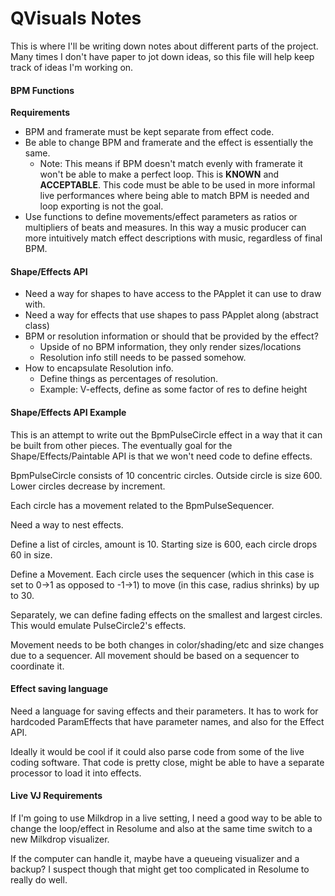 # QVisuals Notes

This is where I'll be writing down notes about different parts of the project.
Many times I don't have paper to jot down ideas, so this file will help keep
track of ideas I'm working on.

#### BPM Functions

**Requirements**

- BPM and framerate must be kept separate from effect code.
- Be able to change BPM and framerate and the effect is essentially the same.
  - Note: This means if BPM doesn't match evenly with framerate it won't be
    able to make a perfect loop. This is **KNOWN** and **ACCEPTABLE**.
    This code must be able to be used in more informal live performances where
    being able to match BPM is needed and loop exporting is not the goal.
- Use functions to define movements/effect parameters as ratios or multipliers
  of beats and measures. In this way a music producer can more intuitively
  match effect descriptions with music, regardless of final BPM.
  
#### Shape/Effects API

- Need a way for shapes to have access to the PApplet it can use to draw with.
- Need a way for effects that use shapes to pass PApplet along (abstract class)
- BPM or resolution information or should that be provided by the effect?
  - Upside of no BPM information, they only render sizes/locations
  - Resolution info still needs to be passed somehow.
- How to encapsulate Resolution info.
  - Define things as percentages of resolution.
  - Example: V-effects, define as some factor of res to define height
  
#### Shape/Effects API Example

This is an attempt to write out the BpmPulseCircle effect in a way that it can
be built from other pieces. The eventually goal for the Shape/Effects/Paintable
API is that we won't need code to define effects.

BpmPulseCircle consists of 10 concentric circles. Outside circle is size 600.
Lower circles decrease by increment.

Each circle has a movement related to the BpmPulseSequencer. 

Need a way to nest effects.

Define a list of circles, amount is 10. Starting size is 600, each circle drops 
60 in size.

Define a Movement. Each circle uses the sequencer (which in this case is set to
0->1 as opposed to -1->1) to move (in this case, radius shrinks) by up to 30.

Separately, we can define fading effects on the smallest and largest circles.
This would emulate PulseCircle2's effects.

Movement needs to be both changes in color/shading/etc and size changes due to
a sequencer. All movement should be based on a sequencer to coordinate it.



#### Effect saving language

Need a language for saving effects and their parameters. It has to work for
hardcoded ParamEffects that have parameter names, and also for the Effect API.

Ideally it would be cool if it could also parse code from some of the live
coding software. That code is pretty close, might be able to have a separate
processor to load it into effects.

#### Live VJ Requirements

If I'm going to use Milkdrop in a live setting, I need a good way to be able
to change the loop/effect in Resolume and also at the same time switch to a 
new Milkdrop visualizer.

If the computer can handle it, maybe have a queueing visualizer and a backup?
I suspect though that might get too complicated in Resolume to really do well.